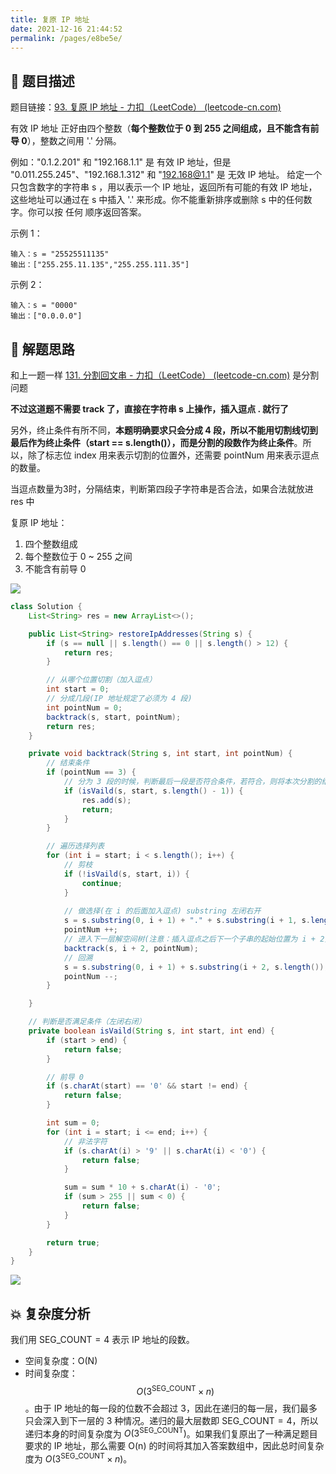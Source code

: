 ```yaml
---
title: 复原 IP 地址
date: 2021-12-16 21:44:52
permalink: /pages/e8be5e/
---
```


## 📃 题目描述

题目链接：[93. 复原 IP 地址 - 力扣（LeetCode） (leetcode-cn.com)](https://leetcode-cn.com/problems/restore-ip-addresses/)

有效 IP 地址 正好由四个整数（**每个整数位于 0 到 255 之间组成，且不能含有前导 0**），整数之间用 '.' 分隔。

例如："0.1.2.201" 和 "192.168.1.1" 是 有效 IP 地址，但是 "0.011.255.245"、"192.168.1.312" 和 "192.168@1.1" 是 无效 IP 地址。
给定一个只包含数字的字符串 s ，用以表示一个 IP 地址，返回所有可能的有效 IP 地址，这些地址可以通过在 s 中插入 '.' 来形成。你不能重新排序或删除 s 中的任何数字。你可以按 任何 顺序返回答案。

示例 1：

```
输入：s = "25525511135"
输出：["255.255.11.135","255.255.111.35"]
```

示例 2：

```
输入：s = "0000"
输出：["0.0.0.0"]
```

## 🔔 解题思路

和上一题一样 [131. 分割回文串 - 力扣（LeetCode） (leetcode-cn.com)](https://leetcode-cn.com/problems/palindrome-partitioning/) 是分割问题

**不过这道题不需要 track 了，直接在字符串 s 上操作，插入逗点 . 就行了**

另外，终止条件有所不同，**本题明确要求只会分成 4 段，所以不能用切割线切到最后作为终止条件（start == s.length()），而是分割的段数作为终止条件**。所以，除了标志位 index 用来表示切割的位置外，还需要 pointNum 用来表示逗点的数量。

当逗点数量为3时，分隔结束，判断第四段子字符串是否合法，如果合法就放进 res 中

复原 IP 地址：

1. 四个整数组成
2. 每个整数位于 0 ~ 255 之间
3. 不能含有前导 0

![](https://cs-wiki.oss-cn-shanghai.aliyuncs.com/img/20211216215543.png)


```java
class Solution {
    List<String> res = new ArrayList<>();

    public List<String> restoreIpAddresses(String s) {
        if (s == null || s.length() == 0 || s.length() > 12) {
            return res;
        }

        // 从哪个位置切割（加入逗点）
        int start = 0;
        // 分成几段(IP 地址规定了必须为 4 段)
        int pointNum = 0;
        backtrack(s, start, pointNum);
        return res;
    }

    private void backtrack(String s, int start, int pointNum) {
        // 结束条件
        if (pointNum == 3) {
            // 分为 3 段的时候，判断最后一段是否符合条件，若符合，则将本次分割的结果加入 res
            if (isVaild(s, start, s.length() - 1)) {
                res.add(s);
                return;
            }
        }

        // 遍历选择列表
        for (int i = start; i < s.length(); i++) {
            // 剪枝
            if (!isVaild(s, start, i)) {
                continue;
            } 
            
            // 做选择(在 i 的后面加入逗点) substring 左闭右开
            s = s.substring(0, i + 1) + "." + s.substring(i + 1, s.length());
            pointNum ++;
            // 进入下一层解空间树(注意：插入逗点之后下一个子串的起始位置为 i + 2)
            backtrack(s, i + 2, pointNum);
            // 回溯
            s = s.substring(0, i + 1) + s.substring(i + 2, s.length()); // 删除逗点
            pointNum --;
        }

    }

    // 判断是否满足条件（左闭右闭）
    private boolean isVaild(String s, int start, int end) {
        if (start > end) {
            return false;
        }

        // 前导 0
        if (s.charAt(start) == '0' && start != end) {
            return false;
        }

        int sum = 0;
        for (int i = start; i <= end; i++) {
            // 非法字符
            if (s.charAt(i) > '9' || s.charAt(i) < '0') {
                return false;
            }

            sum = sum * 10 + s.charAt(i) - '0';
            if (sum > 255 || sum < 0) {
                return false;
            }
        }

        return true;
    }
}
```

![](https://cs-wiki.oss-cn-shanghai.aliyuncs.com/img/20211216222848.png)

## 💥 复杂度分析

我们用 $\text{SEG\_COUNT} = 4$ 表示 IP 地址的段数。

- 空间复杂度：O(N)
- 时间复杂度：$$O(3^\text{SEG\_COUNT} \times n)$$​​​。由于 IP 地址的每一段的位数不会超过 3，因此在递归的每一层，我们最多只会深入到下一层的 3 种情况。递归的最大层数即 $\text{SEG\_COUNT} = 4$​​，所以递归本身的时间复杂度为 $O(3^\text{SEG\_COUNT})$​​。如果我们复原出了一种满足题目要求的 IP 地址，那么需要 O(n) 的时间将其加入答案数组中，因此总时间复杂度为 $O(3^\text{SEG\_COUNT} \times n)$​​。


